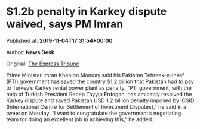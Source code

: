 
# $1.2b penalty in Karkey dispute waived, says PM Imran

Published at: **2019-11-04T17:31:54+00:00**

Author: **News Desk**

Original: [The Express Tribune](https://tribune.com.pk/story/2093523/2-1-2b-penalty-karkey-dispute-waived-says-pm-imran/)

Prime Minister Imran Khan on Monday said his Pakistan Tehreek-e-Insaf (PTI) government has saved the country $1.2 billion that Pakistan had to pay to Turkey’s Karkey rental power plant as penalty.
“PTI government, with the help of Turkish President Recep Tayyip Erdogan, has amicably resolved the Karkey dispute and saved Pakistan USD 1.2 billion penalty imposed by ICSID (International Centre for Settlement of Investment Disputes),” he said in a tweet on Monday.
“I want to congratulate the government’s negotiating team for doing an excellent job in achieving this,” he added.
